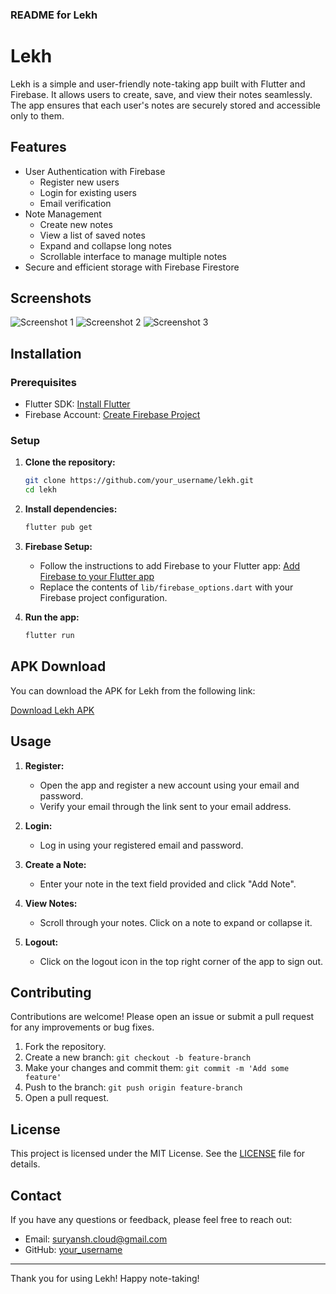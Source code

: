 ### README for Lekh

# Lekh

Lekh is a simple and user-friendly note-taking app built with Flutter and Firebase. It allows users to create, save, and view their notes seamlessly. The app ensures that each user's notes are securely stored and accessible only to them. 

## Features

- User Authentication with Firebase
  - Register new users
  - Login for existing users
  - Email verification
- Note Management
  - Create new notes
  - View a list of saved notes
  - Expand and collapse long notes
  - Scrollable interface to manage multiple notes
- Secure and efficient storage with Firebase Firestore

## Screenshots

![Screenshot 1](link_to_screenshot1)
![Screenshot 2](link_to_screenshot2)
![Screenshot 3](link_to_screenshot3)

## Installation

### Prerequisites

- Flutter SDK: [Install Flutter](https://flutter.dev/docs/get-started/install)
- Firebase Account: [Create Firebase Project](https://firebase.google.com/)

### Setup

1. **Clone the repository:**

   ```sh
   git clone https://github.com/your_username/lekh.git
   cd lekh
   ```

2. **Install dependencies:**

   ```sh
   flutter pub get
   ```

3. **Firebase Setup:**

   - Follow the instructions to add Firebase to your Flutter app: [Add Firebase to your Flutter app](https://firebase.google.com/docs/flutter/setup)
   - Replace the contents of `lib/firebase_options.dart` with your Firebase project configuration.

4. **Run the app:**

   ```sh
   flutter run
   ```

## APK Download

You can download the APK for Lekh from the following link:

[Download Lekh APK](link_to_apk)

## Usage

1. **Register:**
   - Open the app and register a new account using your email and password.
   - Verify your email through the link sent to your email address.

2. **Login:**
   - Log in using your registered email and password.

3. **Create a Note:**
   - Enter your note in the text field provided and click "Add Note".

4. **View Notes:**
   - Scroll through your notes. Click on a note to expand or collapse it.

5. **Logout:**
   - Click on the logout icon in the top right corner of the app to sign out.

## Contributing

Contributions are welcome! Please open an issue or submit a pull request for any improvements or bug fixes.

1. Fork the repository.
2. Create a new branch: `git checkout -b feature-branch`
3. Make your changes and commit them: `git commit -m 'Add some feature'`
4. Push to the branch: `git push origin feature-branch`
5. Open a pull request.

## License

This project is licensed under the MIT License. See the [LICENSE](LICENSE) file for details.

## Contact

If you have any questions or feedback, please feel free to reach out:

- Email: suryansh.cloud@gmail.com
- GitHub: [your_username](https://github.com/SxryxnshS5)

---

Thank you for using Lekh! Happy note-taking!
